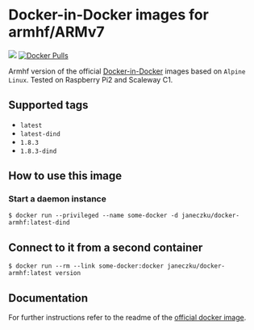 # Docker-in-Docker images for armhf/ARMv7

[![](https://badge.imagelayers.io/janeczku/docker-armhf:latest.svg)](https://imagelayers.io/?images=janeczku/docker-armhf:latest 'Get your own badge on imagelayers.io') [![Docker Pulls](https://img.shields.io/docker/pulls/janeczku/docker-armhf.svg)](https://hub.docker.com/r/janeczku/docker-armhf/)

Armhf version of the official [Docker-in-Docker](https://registry.hub.docker.com/_/docker/) images based on `Alpine Linux`. Tested on Raspberry Pi2 and Scaleway C1.

## Supported tags

-	`latest`
-   `latest-dind`
-	`1.8.3`
-   `1.8.3-dind`

## How to use this image

### Start a daemon instance

```console
$ docker run --privileged --name some-docker -d janeczku/docker-armhf:latest-dind
```

## Connect to it from a second container

```console
$ docker run --rm --link some-docker:docker janeczku/docker-armhf:latest version
```

## Documentation

For further instructions refer to the readme of the [official docker image](https://registry.hub.docker.com/_/docker/).

